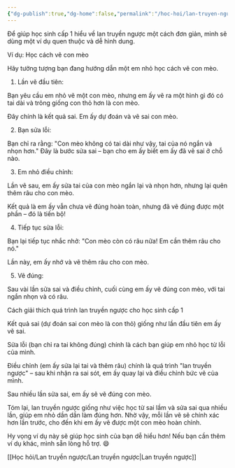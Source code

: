 ```yaml
---
{"dg-publish":true,"dg-home":false,"permalink":"/hoc-hoi/lan-truyen-nguoc/vi-du-lan-truyen-nguoc-ve-meo/","dgPassFrontmatter":true,"noteIcon":"","updated":"2025-01-13T22:13:26.360+07:00"}
---
```


Để giúp học sinh cấp 1 hiểu về lan truyền ngược một cách đơn giản, mình sẽ dùng một ví dụ quen thuộc và dễ hình dung.

Ví dụ: Học cách vẽ con mèo

Hãy tưởng tượng bạn đang hướng dẫn một em nhỏ học cách vẽ con mèo.

1. Lần vẽ đầu tiên:

Bạn yêu cầu em nhỏ vẽ một con mèo, nhưng em ấy vẽ ra một hình gì đó có tai dài và trông giống con thỏ hơn là con mèo.

Đây chính là kết quả sai. Em ấy dự đoán và vẽ sai con mèo.



2. Bạn sửa lỗi:

Bạn chỉ ra rằng: "Con mèo không có tai dài như vậy, tai của nó ngắn và nhọn hơn." Đây là bước sửa sai – bạn cho em ấy biết em ấy đã vẽ sai ở chỗ nào.



3. Em nhỏ điều chỉnh:

Lần vẽ sau, em ấy sửa tai của con mèo ngắn lại và nhọn hơn, nhưng lại quên thêm râu cho con mèo.

Kết quả là em ấy vẫn chưa vẽ đúng hoàn toàn, nhưng đã vẽ đúng được một phần – đó là tiến bộ!



4. Tiếp tục sửa lỗi:

Bạn lại tiếp tục nhắc nhở: "Con mèo còn có râu nữa! Em cần thêm râu cho nó."

Lần này, em ấy nhớ và vẽ thêm râu cho con mèo.



5. Vẽ đúng:

Sau vài lần sửa sai và điều chỉnh, cuối cùng em ấy vẽ đúng con mèo, với tai ngắn nhọn và có râu.




Cách giải thích quá trình lan truyền ngược cho học sinh cấp 1

Kết quả sai (dự đoán sai con mèo là con thỏ) giống như lần đầu tiên em ấy vẽ sai.

Sửa lỗi (bạn chỉ ra tai không đúng) chính là cách bạn giúp em nhỏ học từ lỗi của mình.

Điều chỉnh (em ấy sửa lại tai và thêm râu) chính là quá trình "lan truyền ngược" – sau khi nhận ra sai sót, em ấy quay lại và điều chỉnh bức vẽ của mình.

Sau nhiều lần sửa sai, em ấy sẽ vẽ đúng con mèo.


Tóm lại, lan truyền ngược giống như việc học từ sai lầm và sửa sai qua nhiều lần, giúp em nhỏ dần dần làm đúng hơn. Nhờ vậy, mỗi lần vẽ sẽ chính xác hơn lần trước, cho đến khi em ấy vẽ được một con mèo hoàn chỉnh.

Hy vọng ví dụ này sẽ giúp học sinh của bạn dễ hiểu hơn! Nếu bạn cần thêm ví dụ khác, mình sẵn lòng hỗ trợ. 😄

[[Học hỏi/Lan truyền ngược/Lan truyền ngược\|Lan truyền ngược]]